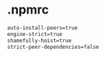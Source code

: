 # .npmrc

```txt
auto-install-peers=true
engine-strict=true
shamefully-hoist=true
strict-peer-dependencies=false
```
